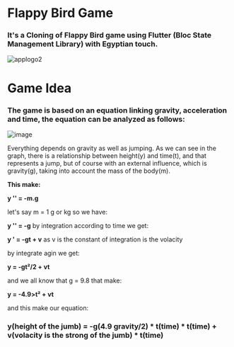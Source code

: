 # Flappy Bird Game
### It's a Cloning of Flappy Bird game using Flutter (Bloc State Management Library) with Egyptian touch.
![applogo2](https://user-images.githubusercontent.com/58918060/188484031-128a1a7a-198f-412d-84c4-794f80fd4bcc.png)
# Game Idea
### The game is based on an equation linking gravity, acceleration and time, the equation can be analyzed as follows:
![image](https://user-images.githubusercontent.com/58918060/188485587-1a7a15ab-7c8b-412f-b816-87c4f6afebef.png)

Everything depends on gravity as well as jumping. As we can see in the graph, there is a relationship between height(y) and time(t), and that represents a jump, but of course with an external influence, which is gravity(g), taking into account the mass of the body(m).

**This make:**

**y '' = -m.g**

let's say m = 1 g or kg so we have:

**y '' = -g** by integration according to time we get:

**y ' = -gt + v** as v is the constant of integration is the volacity

by integrate agin we get:

**y = -gt²/2 + vt**

and we all know that g = 9.8 that make:

**y = -4.9>t² + vt**

and this make our equation:

### y(height of the jumb) = -g(4.9 gravity/2) * t(time) * t(time) + v(volacity is the strong of the jumb) * t(time)




